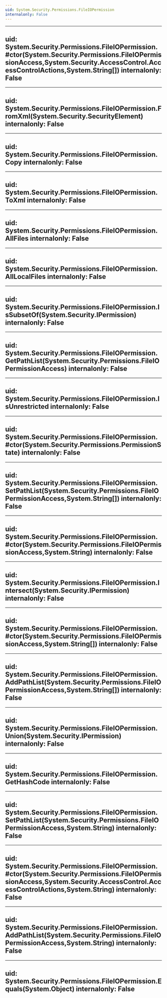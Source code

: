 ```yaml
---
uid: System.Security.Permissions.FileIOPermission
internalonly: False
---
```


---
uid: System.Security.Permissions.FileIOPermission.#ctor(System.Security.Permissions.FileIOPermissionAccess,System.Security.AccessControl.AccessControlActions,System.String[])
internalonly: False
---

---
uid: System.Security.Permissions.FileIOPermission.FromXml(System.Security.SecurityElement)
internalonly: False
---

---
uid: System.Security.Permissions.FileIOPermission.Copy
internalonly: False
---

---
uid: System.Security.Permissions.FileIOPermission.ToXml
internalonly: False
---

---
uid: System.Security.Permissions.FileIOPermission.AllFiles
internalonly: False
---

---
uid: System.Security.Permissions.FileIOPermission.AllLocalFiles
internalonly: False
---

---
uid: System.Security.Permissions.FileIOPermission.IsSubsetOf(System.Security.IPermission)
internalonly: False
---

---
uid: System.Security.Permissions.FileIOPermission.GetPathList(System.Security.Permissions.FileIOPermissionAccess)
internalonly: False
---

---
uid: System.Security.Permissions.FileIOPermission.IsUnrestricted
internalonly: False
---

---
uid: System.Security.Permissions.FileIOPermission.#ctor(System.Security.Permissions.PermissionState)
internalonly: False
---

---
uid: System.Security.Permissions.FileIOPermission.SetPathList(System.Security.Permissions.FileIOPermissionAccess,System.String[])
internalonly: False
---

---
uid: System.Security.Permissions.FileIOPermission.#ctor(System.Security.Permissions.FileIOPermissionAccess,System.String)
internalonly: False
---

---
uid: System.Security.Permissions.FileIOPermission.Intersect(System.Security.IPermission)
internalonly: False
---

---
uid: System.Security.Permissions.FileIOPermission.#ctor(System.Security.Permissions.FileIOPermissionAccess,System.String[])
internalonly: False
---

---
uid: System.Security.Permissions.FileIOPermission.AddPathList(System.Security.Permissions.FileIOPermissionAccess,System.String[])
internalonly: False
---

---
uid: System.Security.Permissions.FileIOPermission.Union(System.Security.IPermission)
internalonly: False
---

---
uid: System.Security.Permissions.FileIOPermission.GetHashCode
internalonly: False
---

---
uid: System.Security.Permissions.FileIOPermission.SetPathList(System.Security.Permissions.FileIOPermissionAccess,System.String)
internalonly: False
---

---
uid: System.Security.Permissions.FileIOPermission.#ctor(System.Security.Permissions.FileIOPermissionAccess,System.Security.AccessControl.AccessControlActions,System.String)
internalonly: False
---

---
uid: System.Security.Permissions.FileIOPermission.AddPathList(System.Security.Permissions.FileIOPermissionAccess,System.String)
internalonly: False
---

---
uid: System.Security.Permissions.FileIOPermission.Equals(System.Object)
internalonly: False
---
